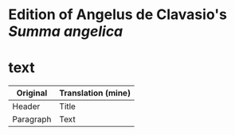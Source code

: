 
# Edition of Angelus de Clavasio's _Summa angelica_


# text

| Original      | Translation (mine) |
| ----------- | ----------- |
| Header      | Title       |
| Paragraph   | Text        |


